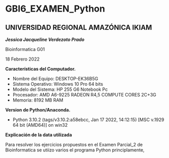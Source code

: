 # GBI6_EXAMEN_Python
 ## UNIVERSIDAD REGIONAL AMAZÓNICA IKIAM 
***Jessica Jacqueline Verdezoto Prado***

Bioinformatica G01

 18 Febrero 2022

**Características del Computador.**
- Nombre del Equipo: DESKTOP-EK36B5G
- Sistema Operativo: Windows 10 Pro 64 bits
- Modelo del Sistema: HP 255 G6 Notebook Pc
- Procesador: AMD A6-9225 RADEON R4,5 COMPUTE CORES 2C+3G
- Memoria: 8192 MB RAM

**Version de Python/Anaconda.** 
- Python 3.10.2 (tags/v3.10.2:a58ebcc, Jan 17 2022, 14:12:15) [MSC v.1929 64 bit (AMD64)] on win32

**Explicación de la data utilizada**
 
 Para resolver los ejercicios propuestos en el Examen Parcial_2 de Bioinformatica se utiizo varios el programa Python principlamente, 


